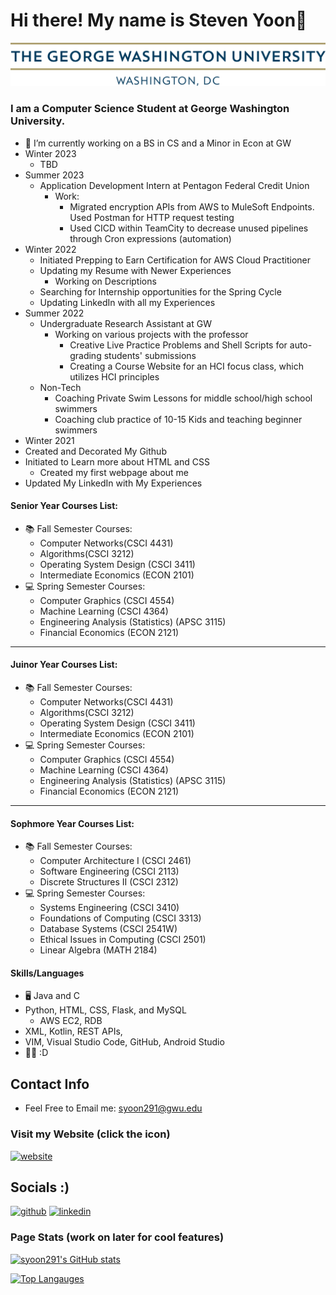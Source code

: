 # Hi there! My name is Steven Yoon👋

![I am a Senior](https://github.com/syoon291/syoon291/blob/main/gw_horizontal_2c.png)

### I am a Computer Science Student at George Washington University. 

- 🔭 I’m currently working on a BS in CS and a Minor in Econ at GW
- Winter 2023
  - TBD
- Summer 2023
  - Application Development Intern at Pentagon Federal Credit Union
    - Work:
      - Migrated encryption APIs from AWS to MuleSoft Endpoints. Used Postman for HTTP request testing
      - Used CICD within TeamCity to decrease unused pipelines through Cron expressions (automation)
- Winter 2022
  - Initiated Prepping to Earn Certification for AWS Cloud Practitioner
  - Updating my Resume with Newer Experiences
    - Working on Descriptions
  - Searching for Internship opportunities for the Spring Cycle
  - Updating LinkedIn with all my Experiences
- Summer 2022
  - Undergraduate Research Assistant at GW
    - Working on various projects with the professor
      - Creative Live Practice Problems and Shell Scripts for auto-grading students' submissions
      - Creating a Course Website for an HCI focus class, which utilizes HCI principles
  - Non-Tech
    - Coaching Private Swim Lessons for middle school/high school swimmers
    - Coaching club practice of 10-15 Kids and teaching beginner swimmers
-  Winter 2021
  - Created and Decorated My Github
  - Initiated to Learn more about HTML and CSS
    - Created my first webpage about me
  - Updated My LinkedIn with My Experiences

#### Senior Year Courses List: 
- 📚 Fall Semester Courses: 
  - Computer Networks(CSCI 4431)
  - Algorithms(CSCI 3212)
  - Operating System Design (CSCI 3411) 
  - Intermediate Economics (ECON 2101)
- 💻 Spring Semester Courses: 
  - Computer Graphics (CSCI 4554)
  - Machine Learning (CSCI 4364)
  - Engineering Analysis (Statistics) (APSC 3115)
  - Financial Economics (ECON 2121)
---
#### Juinor Year Courses List: 
- 📚 Fall Semester Courses: 
  - Computer Networks(CSCI 4431)
  - Algorithms(CSCI 3212)
  - Operating System Design (CSCI 3411) 
  - Intermediate Economics (ECON 2101)
- 💻 Spring Semester Courses: 
  - Computer Graphics (CSCI 4554)
  - Machine Learning (CSCI 4364)
  - Engineering Analysis (Statistics) (APSC 3115)
  - Financial Economics (ECON 2121)
---
#### Sophmore Year Courses List: 
- 📚 Fall Semester Courses: 
  - Computer Architecture I (CSCI 2461)
  - Software Engineering (CSCI 2113)
  - Discrete Structures II (CSCI 2312) 
- 💻 Spring Semester Courses: 
  - Systems Engineering (CSCI 3410)
  - Foundations of Computing (CSCI 3313)
  - Database Systems (CSCI 2541W)
  - Ethical Issues in Computing (CSCI 2501)
  - Linear Algebra (MATH 2184)
#### Skills/Languages
- 🖥 Java and C 
- Python, HTML, CSS, Flask, and MySQL
  - AWS EC2, RDB 
- XML, Kotlin, REST APIs, 
- VIM, Visual Studio Code, GitHub, Android Studio
- 👨‍💻 :D

## Contact Info 
  * Feel Free to Email me: syoon291@gwu.edu
### Visit my Website (click the icon)
[<img src='https://cdn.jsdelivr.net/npm/simple-icons@3.0.1/icons/icloud.svg' alt='website' height='40'>](https://syoon291.github.io/myWebsite/)  


## Socials :) 
[<img src='https://cdn.jsdelivr.net/npm/simple-icons@3.0.1/icons/github.svg' alt='github' height='40'>](https://github.com/syoon291)  [<img src='https://cdn.jsdelivr.net/npm/simple-icons@3.0.1/icons/linkedin.svg' alt='linkedin' height='40'>](https://www.linkedin.com/in/syoon291)  



### Page Stats (work on later for cool features)
[![syoon291's GitHub stats](https://github-readme-stats.vercel.app/api?username=syoon291&show_icons=true&theme=dracula)](https://github.com/syoon291/github-readme-stats)

[![Top Langauges](https://github-readme-stats.vercel.app/api/top-langs/?username=syoon291&show_icons=true&theme=gruvbox)](https://github.com/syoon291/github-readme-stats)  


